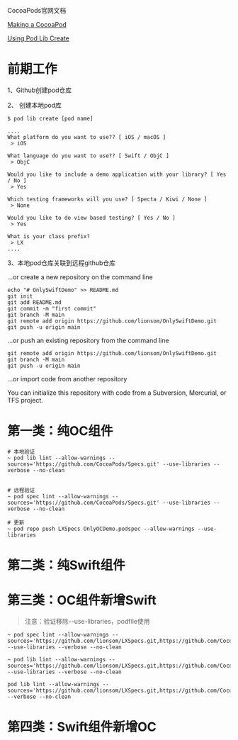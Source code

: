 CocoaPods官网文档

[Making a CocoaPod](https://guides.cocoapods.org/making/making-a-cocoapod.html)

[Using Pod Lib Create](https://guides.cocoapods.org/making/using-pod-lib-create)



# 前期工作

1、Github创建pod仓库



2、 创建本地pod库

```shell
$ pod lib create [pod name]

....
What platform do you want to use?? [ iOS / macOS ]
 > iOS

What language do you want to use?? [ Swift / ObjC ]
 > ObjC

Would you like to include a demo application with your library? [ Yes / No ]
 > Yes

Which testing frameworks will you use? [ Specta / Kiwi / None ]
 > None

Would you like to do view based testing? [ Yes / No ]
 > Yes

What is your class prefix?
 > LX
....
```



3、本地pod仓库关联到远程github仓库

...or create a new repository on the command line

```
echo "# OnlySwiftDemo" >> README.md
git init
git add README.md
git commit -m "first commit"
git branch -M main
git remote add origin https://github.com/lionsom/OnlySwiftDemo.git
git push -u origin main
```

…or push an existing repository from the command line

```
git remote add origin https://github.com/lionsom/OnlySwiftDemo.git
git branch -M main
git push -u origin main
```

…or import code from another repository

You can initialize this repository with code from a Subversion, Mercurial, or TFS project.



# 第一类：纯OC组件

```shell
# 本地验证
~ pod lib lint --allow-warnings --sources='https://github.com/CocoaPods/Specs.git' --use-libraries --verbose --no-clean


# 远程验证
~ pod spec lint --allow-warnings --sources='https://github.com/CocoaPods/Specs.git' --use-libraries --verbose --no-clean

# 更新
~ pod repo push LXSpecs OnlyOCDemo.podspec --allow-warnings --use-libraries
```



# 第二类：纯Swift组件





# 第三类：OC组件新增Swift

> 注意：验证移除--use-libraries，podfile使用

```
~ pod spec lint --allow-warnings --sources='https://github.com/lionsom/LXSpecs.git,https://github.com/CocoaPods/Specs.git' --use-libraries --verbose --no-clean

~ pod lib lint --allow-warnings --sources='https://github.com/lionsom/LXSpecs.git,https://github.com/CocoaPods/Specs.git' --use-libraries --verbose --no-clean

pod lib lint --allow-warnings --sources='https://github.com/lionsom/LXSpecs.git,https://github.com/CocoaPods/Specs.git' --verbose --no-clean
```











# 第四类：Swift组件新增OC

















